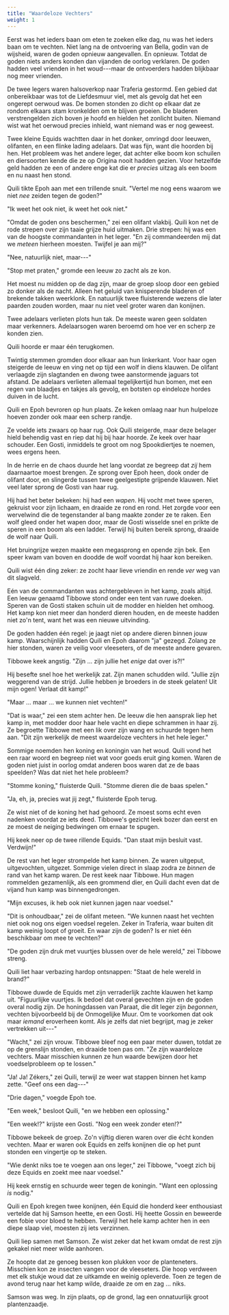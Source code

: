 ```yaml
---
title: "Waardeloze Vechters"
weight: 1
---
```


Eerst was het ieders baan om eten te zoeken elke dag, nu was het ieders baan om te vechten. Niet lang na de ontvoering van Bella, godin van de wijsheid, waren de goden opnieuw aangevallen. En opnieuw. Totdat de goden niets anders konden dan vijanden de oorlog verklaren. De goden hadden veel vrienden in het woud---maar de ontvoerders hadden blijkbaar nog meer vrienden.

De twee legers waren halsoverkop naar Traferia gestormd. Een gebied dat onbereikbaar was tot de Liefdesmuur viel, met als gevolg dat het een ongerept oerwoud was. De bomen stonden zo dicht op elkaar dat ze rondom elkaars stam kronkelden om te blijven groeien. De bladeren verstrengelden zich boven je hoofd en hielden het zonlicht buiten. Niemand wist wat het oerwoud precies inhield, want niemand was er nog geweest.

Twee kleine Equids wachtten daar in het donker, omringd door leeuwen, olifanten, en een flinke lading adelaars. Dat was fijn, want die hoorden bij hen. Het probleem was het andere leger, dat achter elke boom kon schuilen en diersoorten kende die ze op Origina nooit hadden gezien. Voor hetzelfde geld hadden ze een of andere enge kat die er _precies_ uitzag als een boom en nu naast hen stond.

Quili tikte Epoh aan met een trillende snuit. "Vertel me nog eens waarom we niet _nee_ zeiden tegen de goden?"

"Ik weet het ook niet, ik weet het ook niet."

"Omdat de goden ons beschermen," zei een olifant vlakbij. Quili kon net de rode strepen over zijn taaie grijze huid uitmaken. Drie strepen: hij was een van de hoogste commandanten in het leger. "En zij commandeerden mij dat we _meteen_ hierheen moesten. Twijfel je aan mij?"

"Nee, natuurlijk niet, maar---"

"Stop met praten," gromde een leeuw zo zacht als ze kon.

Het moest nu midden op de dag zijn, maar de groep sloop door een gebied zo donker als de nacht. Alleen het geluid van knisperende bladeren of brekende takken weerklonk. En natuurlijk twee fluisterende wezens die later paarden zouden worden, maar nu niet veel groter waren dan konijnen.

Twee adelaars verlieten plots hun tak. De meeste waren geen soldaten maar verkenners. Adelaarsogen waren beroemd om hoe ver en scherp ze konden zien. 

Quili hoorde er maar één terugkomen.

Twintig stemmen gromden door elkaar aan hun linkerkant. Voor haar ogen steigerde de leeuw en ving net op tijd een wolf in diens klauwen. De olifant verlaagde zijn slagtanden en dwong twee aanstormende jaguars tot afstand. De adelaars verlieten allemaal tegelijkertijd hun bomen, met een regen van blaadjes en takjes als gevolg, en botsten op eindeloze hordes duiven in de lucht.

Quili en Epoh bevroren op hun plaats. Ze keken omlaag naar hun hulpeloze hoeven zonder ook maar een scherp randje.

Ze voelde iets zwaars op haar rug. Ook Quili steigerde, maar deze belager hield behendig vast en riep dat hij bij haar hoorde. Ze keek over haar schouder. Een Gosti, inmiddels te groot om nog Spookdiertjes te noemen, wees ergens heen.

In de herrie en de chaos duurde het lang voordat ze begreep dat _zij_ hem daarnaartoe moest brengen. Ze sprong over Epoh heen, dook onder de olifant door, en slingerde tussen twee geelgestipte grijpende klauwen. Niet veel later sprong de Gosti van haar rug.

Hij had het beter bekeken: hij had een _wapen_. Hij vocht met twee speren, gekruist voor zijn lichaam, en draaide ze rond en rond. Het zorgde voor een wervelwind die de tegenstander al bang maakte zonder ze te raken. Een wolf gleed onder het wapen door, maar de Gosti wisselde snel en prikte de speren in een boom als een ladder. Terwijl hij buiten bereik sprong, draaide de wolf naar Quili.

Het bruingrijze wezen maakte een megasprong en opende zijn bek. Een speer kwam van boven en doodde de wolf voordat hij haar kon bereiken. 

Quili wist één ding zeker: ze zocht haar lieve vriendin en rende _ver_ weg van dit slagveld.

Eén van de commandanten was achtergebleven in het kamp, zoals altijd. Een leeuw genaamd Tibbowe stond onder een tent van ruwe doeken. Speren van de Gosti staken schuin uit de modder en hielden het omhoog. Het kamp kon niet meer dan honderd dieren houden, en de meeste hadden niet zo'n tent, want het was een nieuwe uitvinding.

De goden hadden één regel: je jaagt niet op andere dieren binnen jouw kamp. Waarschijnlijk hadden Quili en Epoh daarom "ja" gezegd. Zolang ze hier stonden, waren ze veilig voor vleeseters, of de meeste andere gevaren.

Tibbowe keek angstig. "Zijn ... zijn jullie het _enige_ dat over is?!"

Hij besefte snel hoe het werkelijk zat. Zijn manen schudden wild. "Jullie zijn weggerend van de strijd. Jullie hebben je broeders in de steek gelaten! Uit mijn ogen! Verlaat dit kamp!"

"Maar ... maar ... we kunnen niet vechten!"

"Dat is waar," zei een stem achter hen. De leeuw die hen aansprak liep het kamp in, met modder door haar hele vacht en diepe schrammen in haar zij. Ze begroette Tibbowe met een lik over zijn wang en schuurde tegen hem aan. "Dit zijn werkelijk de meest waardeloze vechters in het hele leger."

Sommige noemden hen koning en koningin van het woud. Quili vond het een raar woord en begreep niet wat voor goeds eruit ging komen. Waren de goden niet juist in oorlog omdat anderen boos waren dat ze de baas speelden? Was dat niet het hele probleem?

"Stomme koning," fluisterde Quili. "Stomme dieren die de baas spelen."

"Ja, eh, ja, precies wat jij zegt," fluisterde Epoh terug.

Ze wist niet of de koning het had gehoord. Ze moest soms echt even nadenken voordat ze iets deed. Tibbowe's gezicht leek bozer dan eerst en ze moest de neiging bedwingen om ernaar te spugen. 

Hij keek neer op de twee rillende Equids. "Dan staat mijn besluit vast. Verdwijn!"

De rest van het leger strompelde het kamp binnen. Ze waren uitgeput, uitgevochten, uitgezet. Sommige vielen direct in slaap zodra ze _binnen_ de rand van het kamp waren. De rest keek naar Tibbowe. Hun magen rommelden gezamenlijk, als een grommend dier, en Quili dacht even dat de vijand hun kamp was binnengedrongen.

"Mijn excuses, ik heb ook niet kunnen jagen naar voedsel."

"Dit is onhoudbaar," zei de olifant meteen. "We kunnen naast het vechten niet ook nog ons eigen voedsel regelen. Zeker in Traferia, waar buiten dit kamp weinig loopt of groeit. En waar zijn de goden? Is er niet één beschikbaar om mee te vechten?"

"De goden zijn druk met vuurtjes blussen over de hele wereld," zei Tibbowe streng.

Quili liet haar verbazing hardop ontsnappen: "Staat de hele wereld in brand?"

Tibbowe duwde de Equids met zijn verraderlijk zachte klauwen het kamp uit. "Figuurlijke vuurtjes. Ik bedoel dat overal gevechten zijn en de goden overal nodig zijn. De honingdassen van Paraat, die dit leger zijn _begonnen_, vechten bijvoorbeeld bij de Onmogelijke Muur. Om te voorkomen dat ook maar _iemand_ eroverheen komt. Als je zelfs dat niet begrijpt, mag je zeker vertrekken uit---"

"Wacht," zei zijn vrouw. Tibbowe bleef nog een paar meter duwen, totdat ze op de grenslijn stonden, en draaide toen pas om. "Ze zijn waardeloze vechters. Maar misschien kunnen ze hun waarde bewijzen door het voedselprobleem op te lossen."

"Ja! Ja! Zékers," zei Quili, terwijl ze weer wat stappen binnen het kamp zette. "Geef ons een dag---"

"Drie dagen," voegde Epoh toe.

"Een week," besloot Quili, "en we hebben een oplossing."

"Een week!?" krijste een Gosti. "Nog een week zonder eten!?"

Tibbowe bekeek de groep. Zo'n vijftig dieren waren over die écht konden vechten. Maar er waren ook Equids en zelfs konijnen die op het punt stonden een vingertje op te steken.

"Wie denkt niks toe te voegen aan ons leger," zei Tibbowe, "voegt zich bij deze Equids en zoekt mee naar voedsel."

Hij keek ernstig en schuurde weer tegen de koningin. "Want een oplossing _is_ nodig."

Quili en Epoh kregen twee konijnen, één Equid die honderd keer enthousiast vertelde dat hij Samson heette, en een Gosti. Hij heette Gossin en beweerde een fobie voor bloed te hebben. Terwijl het hele kamp achter hen in een diepe slaap viel, moesten zij iets verzinnen. 

Quili liep samen met Samson. Ze wist zeker dat het kwam omdat de rest zijn gekakel niet meer wilde aanhoren.

Ze hoopte dat ze genoeg bessen kon plukken voor de planteneters. Misschien kon ze insecten vangen voor de vleeseters. Die hoop verdween met elk stukje woud dat ze uitkamde en weinig opleverde. Toen ze tegen de avond terug naar het kamp wilde, draaide ze om en zag ... niks.

Samson was weg. In zijn plaats, op de grond, lag een onnatuurlijk groot plantenzaadje.